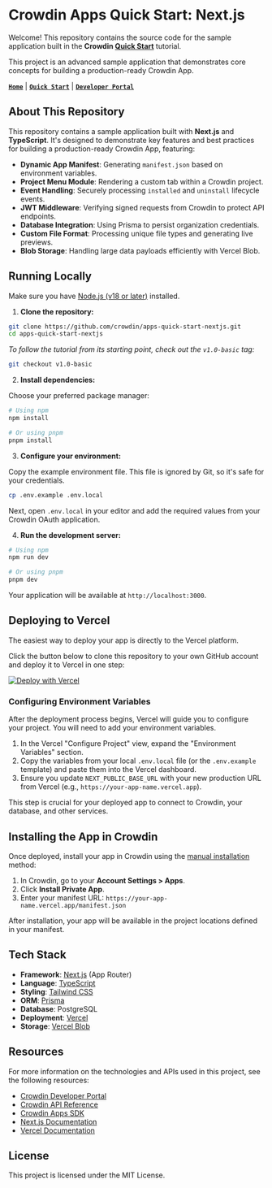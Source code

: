 # Crowdin Apps Quick Start: Next.js

Welcome! This repository contains the source code for the sample application built in the **Crowdin [Quick Start](https://developer.crowdin.com/crowdin-apps-quick-start)** tutorial.

This project is an advanced sample application that demonstrates core concepts for building a production-ready Crowdin App.

[**`Home`**](https://crowdin.com) | [**`Quick Start`**](https://developer.crowdin.com/crowdin-apps-quick-start) | [**`Developer Portal`**](https://developer.crowdin.com/)

## About This Repository

This repository contains a sample application built with **Next.js** and **TypeScript**. It's designed to demonstrate key features and best practices for building a production-ready Crowdin App, featuring:

- **Dynamic App Manifest**: Generating `manifest.json` based on environment variables.
- **Project Menu Module**: Rendering a custom tab within a Crowdin project.
- **Event Handling**: Securely processing `installed` and `uninstall` lifecycle events.
- **JWT Middleware**: Verifying signed requests from Crowdin to protect API endpoints.
- **Database Integration**: Using Prisma to persist organization credentials.
- **Custom File Format**: Processing unique file types and generating live previews.
- **Blob Storage**: Handling large data payloads efficiently with Vercel Blob.

## Running Locally

Make sure you have [Node.js (v18 or later)](https://nodejs.org/) installed.

1. **Clone the repository:**

```sh
git clone https://github.com/crowdin/apps-quick-start-nextjs.git
cd apps-quick-start-nextjs
```
*To follow the tutorial from its starting point, check out the `v1.0-basic` tag:*
```sh
git checkout v1.0-basic
```

2. **Install dependencies:**

Choose your preferred package manager:
```sh
# Using npm
npm install

# Or using pnpm
pnpm install
```

3. **Configure your environment:**

Copy the example environment file. This file is ignored by Git, so it's safe for your credentials.
```sh
cp .env.example .env.local
```
Next, open `.env.local` in your editor and add the required values from your Crowdin OAuth application.

4. **Run the development server:**

```sh
# Using npm
npm run dev

# Or using pnpm
pnpm dev
```

Your application will be available at `http://localhost:3000`.

## Deploying to Vercel

The easiest way to deploy your app is directly to the Vercel platform.

Click the button below to clone this repository to your own GitHub account and deploy it to Vercel in one step:

[![Deploy with Vercel](https://vercel.com/button)](https://vercel.com/new/clone?repository-url=https%3A%2F%2Fgithub.com%2Fcrowdin%2Fapps-quick-start-nextjs)

### Configuring Environment Variables

After the deployment process begins, Vercel will guide you to configure your project. You will need to add your environment variables.

1. In the Vercel "Configure Project" view, expand the "Environment Variables" section.
2. Copy the variables from your local `.env.local` file (or the `.env.example` template) and paste them into the Vercel dashboard.
3. Ensure you update `NEXT_PUBLIC_BASE_URL` with your new production URL from Vercel (e.g., `https://your-app-name.vercel.app`).

This step is crucial for your deployed app to connect to Crowdin, your database, and other services.

## Installing the App in Crowdin

Once deployed, install your app in Crowdin using the [manual installation](https://developer.crowdin.com/crowdin-apps-installation/) method:

1. In Crowdin, go to your **Account Settings > Apps**.
2. Click **Install Private App**.
3. Enter your manifest URL: `https://your-app-name.vercel.app/manifest.json`

After installation, your app will be available in the project locations defined in your manifest.

## Tech Stack

- **Framework**: [Next.js](https://nextjs.org/) (App Router)
- **Language**: [TypeScript](https://www.typescriptlang.org/)
- **Styling**: [Tailwind CSS](https://tailwindcss.com/)
- **ORM**: [Prisma](https://www.prisma.io/)
- **Database**: PostgreSQL
- **Deployment**: [Vercel](https://vercel.com/)
- **Storage**: [Vercel Blob](https://vercel.com/storage/blob)

## Resources

For more information on the technologies and APIs used in this project, see the following resources:

- [Crowdin Developer Portal](https://developer.crowdin.com/)
- [Crowdin API Reference](https://developer.crowdin.com/api/v2/)
- [Crowdin Apps SDK](https://crowdin.github.io/app-project-module/)
- [Next.js Documentation](https://nextjs.org/docs)
- [Vercel Documentation](https://vercel.com/docs)

## License

This project is licensed under the MIT License.
